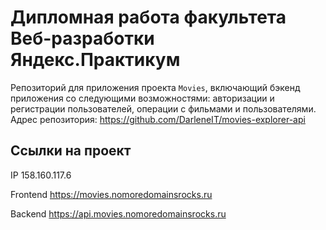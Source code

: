 # Дипломная работа факультета Веб-разработки Яндекс.Практикум
Репозиторий для приложения проекта `Movies`, включающий бэкенд приложения со следующими возможностями: авторизации и регистрации пользователей, операции с фильмами и пользователями. 
Адрес репозитория: https://github.com/DarleneIT/movies-explorer-api 

## Ссылки на проект

IP 158.160.117.6

Frontend https://movies.nomoredomainsrocks.ru

Backend https://api.movies.nomoredomainsrocks.ru
